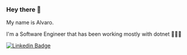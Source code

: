 ### Hey there 👋

My name is Alvaro.

I'm a Software Engineer that has been working mostly with dotnet 👨🏻‍💻

[![Linkedin Badge](https://img.shields.io/badge/-LinkedIn-blue?style=flat-square&logo=Linkedin&logoColor=white&link=https://www.linkedin.com/in/alvaro-kramer)](https://www.linkedin.com/in/alvaro-kramer) 

